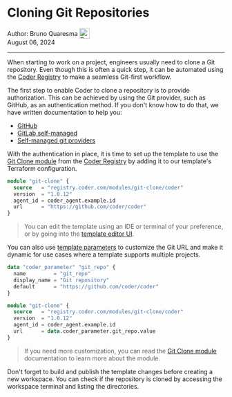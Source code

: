 # Cloning Git Repositories

<div style="padding: 0px; margin: 0px;">
  <span style="vertical-align:middle;">Author: </span>
  <a href="https://github.com/BrunoQuaresma" style="text-decoration: none; color: inherit; margin-bottom: 0px;">
    <span style="vertical-align:middle;">Bruno Quaresma</span>
    <img src="https://avatars.githubusercontent.com/u/3165839?v=4" alt="Bruno Quaresma" width="24px" height="24px" style="vertical-align:middle; margin: 0px;"/>
  </a>
</div>
August 06, 2024

---

When starting to work on a project, engineers usually need to clone a Git
repository. Even though this is often a quick step, it can be automated using
the [Coder Registry](https://registry.coder.com/) to make a seamless Git-first
workflow.

The first step to enable Coder to clone a repository is to provide
authorization. This can be achieved by using the Git provider, such as GitHub,
as an authentication method. If you don't know how to do that, we have written
documentation to help you:

- [GitHub](../admin/external-auth.md#github)
- [GitLab self-managed](../admin/external-auth.md#gitlab-self-managed)
- [Self-managed git providers](../admin/external-auth.md#self-managed-git-providers)

With the authentication in place, it is time to set up the template to use the
[Git Clone module](https://registry.coder.com/modules/git-clone) from the
[Coder Registry](https://registry.coder.com/) by adding it to our template's
Terraform configuration.

```tf
module "git-clone" {
  source   = "registry.coder.com/modules/git-clone/coder"
  version  = "1.0.12"
  agent_id = coder_agent.example.id
  url      = "https://github.com/coder/coder"
}
```

> You can edit the template using an IDE or terminal of your preference, or by
> going into the
> [template editor UI](../admin/templates/creating-templates.md#web-ui).

You can also use
[template parameters](../admin/templates/extending-templates/parameters.md) to
customize the Git URL and make it dynamic for use cases where a template
supports multiple projects.

```tf
data "coder_parameter" "git_repo" {
  name         = "git_repo"
  display_name = "Git repository"
  default      = "https://github.com/coder/coder"
}

module "git-clone" {
  source   = "registry.coder.com/modules/git-clone/coder"
  version  = "1.0.12"
  agent_id = coder_agent.example.id
  url      = data.coder_parameter.git_repo.value
}
```

> If you need more customization, you can read the
> [Git Clone module](https://registry.coder.com/modules/git-clone) documentation
> to learn more about the module.

Don't forget to build and publish the template changes before creating a new
workspace. You can check if the repository is cloned by accessing the workspace
terminal and listing the directories.
